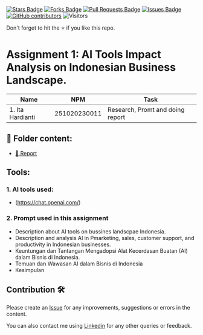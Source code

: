 
<a href="https://github.com/drshahizan/AI-Innovation/stargazers"><img src="https://img.shields.io/github/stars/drshahizan/AI-Innovation" alt="Stars Badge"/></a>
<a href="https://github.com/drshahizan/AI-Innovation/network/members"><img src="https://img.shields.io/github/forks/drshahizan/AI-Innovation" alt="Forks Badge"/></a>
<a href="https://github.com/drshahizan/AI-Innovation/pulls"><img src="https://img.shields.io/github/issues-pr/drshahizan/AI-Innovation" alt="Pull Requests Badge"/></a>
<a href="https://github.com/drshahizan/AI-Innovation"><img src="https://img.shields.io/github/issues/drshahizan/AI-Innovation" alt="Issues Badge"/></a>
<a href="https://github.com/drshahizan/AI-Innovation/graphs/contributors"><img alt="GitHub contributors" src="https://img.shields.io/github/contributors/drshahizan/AI-Innovation?color=2b9348"></a>
![Visitors](https://api.visitorbadge.io/api/visitors?path=https%3A%2F%2Fgithub.com%2Fdrshahizan%2FAI-Innovation&labelColor=%23d9e3f0&countColor=%23697689&style=flat)

Don't forget to hit the :star: if you like this repo.

# Assignment 1: AI Tools Impact Analysis on Indonesian Business Landscape.

| Name          | NPM  | Task            |
| ------------ | -------------- | --------------- |
| 1. Ita Hardianti | 251020230011 | Research, Promt and doing report          |
 

## 📂 Folder content:
* [📖 Report](report.md)

## Tools:
### 1. AI tools used: 
- (https://chat.openai.com/)


### 2. Prompt used in this assignment
- Description about AI tools on bussines landscpae Indonesia.
- Description and analysis AI in Pmarketing, sales, customer support, and productivity in Indonesian businesses.
- Keuntungan dan Tantangan Mengadopsi Alat Kecerdasan Buatan (AI) dalam Bisnis di Indonesia.
- Temuan dan Wawasan AI dalam Bisnis di Indonesia
- Kesimpulan

## Contribution 🛠️
Please create an [Issue](https://github.com/drshahizan/AI-Innovation/issues) for any improvements, suggestions or errors in the content.

You can also contact me using [Linkedin](https://www.linkedin.com/in/drshahizan/) for any other queries or feedback.


